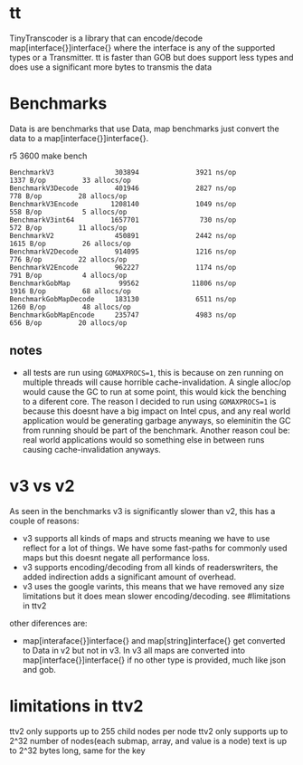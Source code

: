 # tt

TinyTranscoder is a library that can encode/decode map[interface{}]interface{} where the interface is any of the supported types or a Transmitter.
tt is faster than GOB but does support less types and does use a significant more bytes to transmis the data 


# Benchmarks

Data is are benchmarks that use Data, map benchmarks just convert the data to a map[interface{}]interface{}.

r5 3600 make bench
```
BenchmarkV3               303894              3921 ns/op            1337 B/op         33 allocs/op
BenchmarkV3Decode         401946              2827 ns/op             778 B/op         28 allocs/op
BenchmarkV3Encode        1208140              1049 ns/op             558 B/op          5 allocs/op
BenchmarkV3int64         1657701               730 ns/op             572 B/op         11 allocs/op
BenchmarkV2               450891              2442 ns/op            1615 B/op         26 allocs/op
BenchmarkV2Decode         914095              1216 ns/op             776 B/op         22 allocs/op
BenchmarkV2Encode         962227              1174 ns/op             791 B/op          4 allocs/op
BenchmarkGobMap            99562             11806 ns/op            1916 B/op         68 allocs/op
BenchmarkGobMapDecode     183130              6511 ns/op            1260 B/op         48 allocs/op
BenchmarkGobMapEncode     235747              4983 ns/op             656 B/op         20 allocs/op
```

## notes
- all tests are run using `GOMAXPROCS=1`, this is because on zen running on multiple threads will cause horrible cache-invalidation. A single alloc/op would cause the GC to run at some point, this would kick the benching to a diferent core. The reason I decided to run using `GOMAXPROCS=1` is because this doesnt have a big impact on Intel cpus, and any real world application would be generating garbage anyways, so eleminitin the GC from running should be part of the benchmark. Another reason coul be: real world applications would so something else in between runs causing cache-invalidation anyways.

# v3 vs v2

As seen in the benchmarks v3 is significantly slower than v2, this has a couple of reasons:
- v3 supports all kinds of maps and structs meaning we have to use reflect for a lot of things. We have some fast-paths for commonly used maps but this doesnt negate all performance loss.
- v3 supports encoding/decoding from all kinds of readerswriters, the added indirection adds a significant amount of overhead.
- v3 uses the google varints, this means that we have removed any size limitations but it does mean slower encoding/decoding. see #limitations in ttv2

other diferences are:
- map[interaface{}]interface{} and map[string]interface{} get converted to Data in v2 but not in v3. In v3 all maps are converted into map[interface{}]interface{} if no other type is provided, much like json and gob.

# limitations in ttv2

ttv2 only supports up to 255 child nodes per node
ttv2 only supports up to 2^32 number of nodes(each submap, array, and value is a node)
text is up to 2^32 bytes long, same for the key
